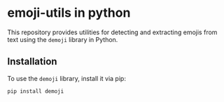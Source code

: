 # emoji-utils in python

This repository provides utilities for detecting and extracting emojis from text using the `demoji` library in Python.

## Installation

To use the `demoji` library, install it via pip:

```bash
pip install demoji


